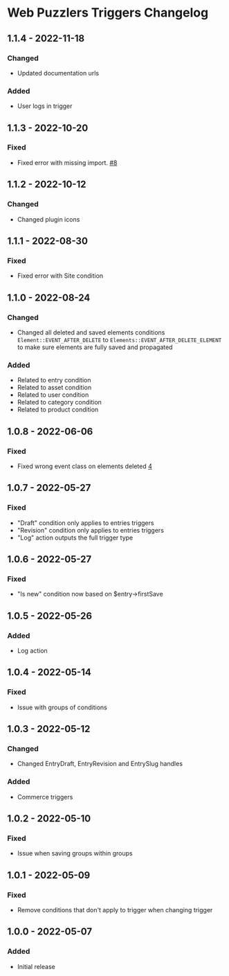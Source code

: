 # Web Puzzlers Triggers Changelog

## 1.1.4 - 2022-11-18

### Changed

- Updated documentation urls

### Added

- User logs in trigger

## 1.1.3 - 2022-10-20

### Fixed

- Fixed error with missing import. [#8](https://github.com/ryssbowh/craft-triggers/issues/8)

## 1.1.2 - 2022-10-12

### Changed

- Changed plugin icons

## 1.1.1 - 2022-08-30

### Fixed

- Fixed error with Site condition

## 1.1.0 - 2022-08-24

### Changed

- Changed all deleted and saved elements conditions `Element::EVENT_AFTER_DELETE` to `Elements::EVENT_AFTER_DELETE_ELEMENT` to make sure elements are fully saved and propagated

### Added

- Related to entry condition
- Related to asset condition
- Related to user condition
- Related to category condition
- Related to product condition

## 1.0.8 - 2022-06-06

### Fixed

- Fixed wrong event class on elements deleted [4](https://github.com/ryssbowh/craft-triggers/issues/4)

## 1.0.7 - 2022-05-27

### Fixed

- "Draft" condition only applies to entries triggers
- "Revision" condition only applies to entries triggers
- "Log" action outputs the full trigger type

## 1.0.6 - 2022-05-27

### Fixed

- "Is new" condition now based on $entry->firstSave

## 1.0.5 - 2022-05-26

### Added

- Log action

## 1.0.4 - 2022-05-14

### Fixed

- Issue with groups of conditions

## 1.0.3 - 2022-05-12

### Changed

- Changed EntryDraft, EntryRevision and EntrySlug handles

### Added

- Commerce triggers

## 1.0.2 - 2022-05-10

### Fixed

- Issue when saving groups within groups

## 1.0.1 - 2022-05-09

### Fixed

- Remove conditions that don't apply to trigger when changing trigger

## 1.0.0 - 2022-05-07

### Added

- Initial release